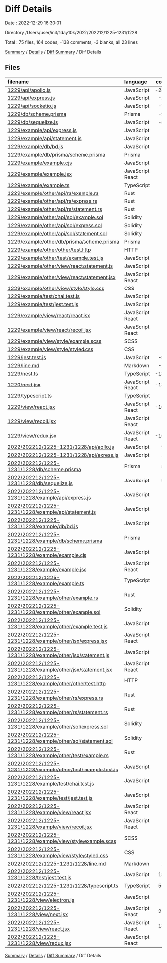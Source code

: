 # Diff Details

Date : 2022-12-29 16:30:01

Directory /Users/user/init/1day10k/2022/202212/1225-1231/1228

Total : 75 files,  164 codes, -138 comments, -3 blanks, all 23 lines

[Summary](results.md) / [Details](details.md) / [Diff Summary](diff.md) / Diff Details

## Files
| filename | language | code | comment | blank | total |
| :--- | :--- | ---: | ---: | ---: | ---: |
| [1229/api/apollo.js](/1229/api/apollo.js) | JavaScript | -281 | -66 | -79 | -426 |
| [1229/api/express.js](/1229/api/express.js) | JavaScript | -13 | -23 | -2 | -38 |
| [1229/api/socketio.js](/1229/api/socketio.js) | JavaScript | -75 | -54 | -57 | -186 |
| [1229/db/scheme.prisma](/1229/db/scheme.prisma) | Prisma | -97 | -16 | -21 | -134 |
| [1229/db/sequelize.js](/1229/db/sequelize.js) | JavaScript | -89 | -25 | -25 | -139 |
| [1229/example/api/express.js](/1229/example/api/express.js) | JavaScript | 0 | 0 | -1 | -1 |
| [1229/example/api/statement.js](/1229/example/api/statement.js) | JavaScript | 0 | 0 | -1 | -1 |
| [1229/example/db/bd.js](/1229/example/db/bd.js) | JavaScript | 0 | 0 | -1 | -1 |
| [1229/example/db/prisma/scheme.prisma](/1229/example/db/prisma/scheme.prisma) | Prisma | 0 | 0 | -1 | -1 |
| [1229/example/example.cjs](/1229/example/example.cjs) | JavaScript | 0 | 0 | -1 | -1 |
| [1229/example/example.jsx](/1229/example/example.jsx) | JavaScript React | 0 | 0 | -1 | -1 |
| [1229/example/example.ts](/1229/example/example.ts) | TypeScript | 0 | 0 | -1 | -1 |
| [1229/example/other/api/rs/example.rs](/1229/example/other/api/rs/example.rs) | Rust | 0 | 0 | -1 | -1 |
| [1229/example/other/api/rs/express.rs](/1229/example/other/api/rs/express.rs) | Rust | 0 | 0 | -1 | -1 |
| [1229/example/other/api/rs/statement.rs](/1229/example/other/api/rs/statement.rs) | Rust | 0 | 0 | -1 | -1 |
| [1229/example/other/api/sol/example.sol](/1229/example/other/api/sol/example.sol) | Solidity | 0 | 0 | -1 | -1 |
| [1229/example/other/api/sol/express.sol](/1229/example/other/api/sol/express.sol) | Solidity | 0 | 0 | -1 | -1 |
| [1229/example/other/api/sol/statement.sol](/1229/example/other/api/sol/statement.sol) | Solidity | 0 | 0 | -1 | -1 |
| [1229/example/other/db/prisma/scheme.prisma](/1229/example/other/db/prisma/scheme.prisma) | Prisma | 0 | 0 | -1 | -1 |
| [1229/example/other/other/test.http](/1229/example/other/other/test.http) | HTTP | -1 | -1 | 0 | -2 |
| [1229/example/other/test/example.test.js](/1229/example/other/test/example.test.js) | JavaScript | 0 | 0 | -1 | -1 |
| [1229/example/other/view/react/statement.js](/1229/example/other/view/react/statement.js) | JavaScript | 0 | 0 | -1 | -1 |
| [1229/example/other/view/react/statement.jsx](/1229/example/other/view/react/statement.jsx) | JavaScript React | 0 | 0 | -1 | -1 |
| [1229/example/other/view/style/style.css](/1229/example/other/view/style/style.css) | CSS | 0 | 0 | -1 | -1 |
| [1229/example/test/chai.test.js](/1229/example/test/chai.test.js) | JavaScript | 0 | 0 | -1 | -1 |
| [1229/example/test/jest.test.js](/1229/example/test/jest.test.js) | JavaScript | 0 | 0 | -1 | -1 |
| [1229/example/view/react/react.jsx](/1229/example/view/react/react.jsx) | JavaScript React | 0 | 0 | -1 | -1 |
| [1229/example/view/react/recoil.jsx](/1229/example/view/react/recoil.jsx) | JavaScript React | 0 | 0 | -1 | -1 |
| [1229/example/view/style/example.scss](/1229/example/view/style/example.scss) | SCSS | 0 | 0 | -1 | -1 |
| [1229/example/view/style/styled.css](/1229/example/view/style/styled.css) | CSS | 0 | 0 | -1 | -1 |
| [1229/jest.test.js](/1229/jest.test.js) | JavaScript | -95 | -9 | -19 | -123 |
| [1229/line.md](/1229/line.md) | Markdown | -16 | 0 | -1 | -17 |
| [1229/nest.ts](/1229/nest.ts) | TypeScript | -134 | -19 | -33 | -186 |
| [1229/next.jsx](/1229/next.jsx) | JavaScript React | -133 | -60 | -35 | -228 |
| [1229/typescript.ts](/1229/typescript.ts) | TypeScript | 0 | 0 | -1 | -1 |
| [1229/view/react.jsx](/1229/view/react.jsx) | JavaScript React | -107 | -28 | -33 | -168 |
| [1229/view/recoil.jsx](/1229/view/recoil.jsx) | JavaScript React | -9 | -4 | -8 | -21 |
| [1229/view/redux.jsx](/1229/view/redux.jsx) | JavaScript React | -169 | -48 | -51 | -268 |
| [2022/202212/1225-1231/1228/api/aollo.js](/2022/202212/1225-1231/1228/api/aollo.js) | JavaScript | 94 | 30 | 29 | 153 |
| [2022/202212/1225-1231/1228/api/exress.js](/2022/202212/1225-1231/1228/api/exress.js) | JavaScript | 13 | 3 | 4 | 20 |
| [2022/202212/1225-1231/1228/db/scheme.prisma](/2022/202212/1225-1231/1228/db/scheme.prisma) | Prisma | 81 | 18 | 24 | 123 |
| [2022/202212/1225-1231/1228/db/sequelize.js](/2022/202212/1225-1231/1228/db/sequelize.js) | JavaScript | 90 | 25 | 28 | 143 |
| [2022/202212/1225-1231/1228/example/api/express.js](/2022/202212/1225-1231/1228/example/api/express.js) | JavaScript | 0 | 0 | 1 | 1 |
| [2022/202212/1225-1231/1228/example/api/statement.js](/2022/202212/1225-1231/1228/example/api/statement.js) | JavaScript | 0 | 0 | 1 | 1 |
| [2022/202212/1225-1231/1228/example/db/bd.js](/2022/202212/1225-1231/1228/example/db/bd.js) | JavaScript | 0 | 0 | 1 | 1 |
| [2022/202212/1225-1231/1228/example/db/scheme.prisma](/2022/202212/1225-1231/1228/example/db/scheme.prisma) | Prisma | 0 | 0 | 1 | 1 |
| [2022/202212/1225-1231/1228/example/example.cjs](/2022/202212/1225-1231/1228/example/example.cjs) | JavaScript | 0 | 0 | 1 | 1 |
| [2022/202212/1225-1231/1228/example/example.jsx](/2022/202212/1225-1231/1228/example/example.jsx) | JavaScript React | 0 | 0 | 1 | 1 |
| [2022/202212/1225-1231/1228/example/example.ts](/2022/202212/1225-1231/1228/example/example.ts) | TypeScript | 0 | 0 | 1 | 1 |
| [2022/202212/1225-1231/1228/example/other/example.rs](/2022/202212/1225-1231/1228/example/other/example.rs) | Rust | 0 | 0 | 1 | 1 |
| [2022/202212/1225-1231/1228/example/other/example.sol](/2022/202212/1225-1231/1228/example/other/example.sol) | Solidity | 0 | 0 | 1 | 1 |
| [2022/202212/1225-1231/1228/example/other/example.test.js](/2022/202212/1225-1231/1228/example/other/example.test.js) | JavaScript | 0 | 0 | 1 | 1 |
| [2022/202212/1225-1231/1228/example/other/jsx/express.jsx](/2022/202212/1225-1231/1228/example/other/jsx/express.jsx) | JavaScript React | 0 | 0 | 1 | 1 |
| [2022/202212/1225-1231/1228/example/other/jsx/statement.js](/2022/202212/1225-1231/1228/example/other/jsx/statement.js) | JavaScript | 0 | 0 | 1 | 1 |
| [2022/202212/1225-1231/1228/example/other/jsx/statement.jsx](/2022/202212/1225-1231/1228/example/other/jsx/statement.jsx) | JavaScript React | 0 | 0 | 1 | 1 |
| [2022/202212/1225-1231/1228/example/other/other/test.http](/2022/202212/1225-1231/1228/example/other/other/test.http) | HTTP | 1 | 1 | 0 | 2 |
| [2022/202212/1225-1231/1228/example/other/rs/express.rs](/2022/202212/1225-1231/1228/example/other/rs/express.rs) | Rust | 0 | 0 | 1 | 1 |
| [2022/202212/1225-1231/1228/example/other/rs/statement.rs](/2022/202212/1225-1231/1228/example/other/rs/statement.rs) | Rust | 0 | 0 | 1 | 1 |
| [2022/202212/1225-1231/1228/example/other/sol/express.sol](/2022/202212/1225-1231/1228/example/other/sol/express.sol) | Solidity | 0 | 0 | 1 | 1 |
| [2022/202212/1225-1231/1228/example/other/sol/statement.sol](/2022/202212/1225-1231/1228/example/other/sol/statement.sol) | Solidity | 0 | 0 | 1 | 1 |
| [2022/202212/1225-1231/1228/example/other/test/example.rs](/2022/202212/1225-1231/1228/example/other/test/example.rs) | Rust | 0 | 0 | 1 | 1 |
| [2022/202212/1225-1231/1228/example/other/test/example.test.js](/2022/202212/1225-1231/1228/example/other/test/example.test.js) | JavaScript | 0 | 0 | 1 | 1 |
| [2022/202212/1225-1231/1228/example/test/chai.test.js](/2022/202212/1225-1231/1228/example/test/chai.test.js) | JavaScript | 0 | 0 | 1 | 1 |
| [2022/202212/1225-1231/1228/example/test/jest.test.js](/2022/202212/1225-1231/1228/example/test/jest.test.js) | JavaScript | 0 | 0 | 1 | 1 |
| [2022/202212/1225-1231/1228/example/view/react.jsx](/2022/202212/1225-1231/1228/example/view/react.jsx) | JavaScript React | 0 | 0 | 1 | 1 |
| [2022/202212/1225-1231/1228/example/view/recoil.jsx](/2022/202212/1225-1231/1228/example/view/recoil.jsx) | JavaScript React | 0 | 0 | 1 | 1 |
| [2022/202212/1225-1231/1228/example/view/style/example.scss](/2022/202212/1225-1231/1228/example/view/style/example.scss) | SCSS | 0 | 0 | 1 | 1 |
| [2022/202212/1225-1231/1228/example/view/style/styled.css](/2022/202212/1225-1231/1228/example/view/style/styled.css) | CSS | 0 | 0 | 1 | 1 |
| [2022/202212/1225-1231/1228/line.md](/2022/202212/1225-1231/1228/line.md) | Markdown | 16 | 0 | 1 | 17 |
| [2022/202212/1225-1231/1228/test/jest.test.js](/2022/202212/1225-1231/1228/test/jest.test.js) | JavaScript | 184 | 30 | 50 | 264 |
| [2022/202212/1225-1231/1228/typescript.ts](/2022/202212/1225-1231/1228/typescript.ts) | TypeScript | 551 | 46 | 141 | 738 |
| [2022/202212/1225-1231/1228/view/electron.js](/2022/202212/1225-1231/1228/view/electron.js) | JavaScript | 7 | 1 | 2 | 10 |
| [2022/202212/1225-1231/1228/view/next.jsx](/2022/202212/1225-1231/1228/view/next.jsx) | JavaScript React | 212 | 41 | 49 | 302 |
| [2022/202212/1225-1231/1228/view/react.jsx](/2022/202212/1225-1231/1228/view/react.jsx) | JavaScript React | 134 | 20 | 32 | 186 |
| [2022/202212/1225-1231/1228/view/redux.jsx](/2022/202212/1225-1231/1228/view/redux.jsx) | JavaScript React | 0 | 0 | 1 | 1 |

[Summary](results.md) / [Details](details.md) / [Diff Summary](diff.md) / Diff Details